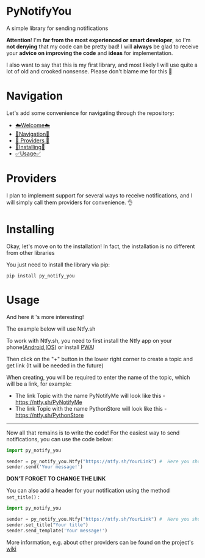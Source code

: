 # PyNotifyYou

A simple library for sending notifications

**Attention**! I'm **far from the most experienced or smart developer**, so I'm **not denying** that my  code can be pretty bad! I will **always** be glad to receive your **advice on improving the code** and **ideas** for implementation.

I also want to say that this is my first library, and most likely I will use quite a lot of old and crooked nonsense. Please don't blame me for this 👻

# Navigation

Let's add some convenience for navigating through the repository:

 - [☁️Welcome☁️](#PyNotifyYou)
 - [🧭Navigation🧭](#Navigation)
 - [🐍 Providers 🐍](#Providers)
 - [🔨Installing🔨](#Installing)
 - [✅Usage✅](#PyNotifyYou)


# Providers
I plan to implement support for several ways to receive notifications, and I will simply call them providers for convenience. 👌


# Installing

Okay, let's move on to the installation! In fact, the installation is no different from other libraries

You just need to install the library via pip:
```shell
pip install py_notify_you
```


# Usage

And here it 's more interesting!

The example below will use Ntfy.sh

To work with Ntfy.sh, you need to first install the Ntfy app on your phone([Android](https://play.google.com/store/apps/details?id=io.heckel.ntfy),[IOS](https://apps.apple.com/us/app/ntfy/id1625396347)) or install [PWA](https://docs.ntfy.sh/subscribe/pwa/)!

Then click on the "+" button in the lower right corner to create a topic and get link (It will be needed in the future)

When creating, you will be required to enter the name of the topic, which will be a link, for example:
- The link Topic with the name PyNotifyMe will look like this - https://ntfy.sh/PyNotifyMe
- The link Topic with the name PythonStore will look like this - https://ntfy.sh/PythonStore

***

Now all that remains is to write the code! For the easiest way to send notifications, you can use the code below:
```python
import py_notify_you

sender = py_notify_you.Ntfy("https://ntfy.sh/YourLink") #  Here you should replace the link with your own
sender.send('Your message!')
```
**DON'T FORGET TO CHANGE THE LINK**


You can also add a header for your notification using the method ```set_title()``` :

```python
import py_notify_you

sender = py_notify_you.Ntfy("https://ntfy.sh/YourLink") #  Here you should replace the link with your own
sender.set_title("Your title")
sender.send_template('Your message!')
```


More information, e.g. about other providers can be found on the project's [wiki](https://gitlab.com/shizamuru/PyNotifyYou/-/wikis/home)

